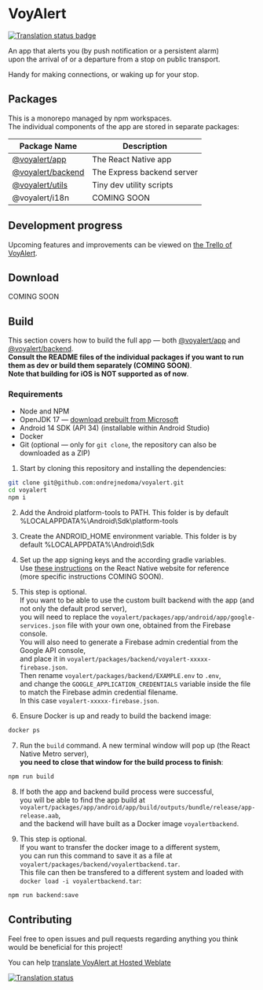 # VoyAlert

<a href="https://hosted.weblate.org/engage/voyalert/">
<img src="https://hosted.weblate.org/widget/voyalert/translation/svg-badge.svg" alt="Translation status badge" />
</a>

An app that alerts you (by push notification or a persistent alarm) \
upon the arrival of or a departure from a stop on public transport.

Handy for making connections, or waking up for your stop.

## Packages

This is a monorepo managed by npm workspaces. \
The individual components of the app are stored in separate packages:

| Package Name                          | Description                |
| ------------------------------------- | -------------------------- |
| [@voyalert/app](voyalert/app)         | The React Native app       |
| [@voyalert/backend](voyalert/backend) | The Express backend server |
| [@voyalert/utils](voyalert/utils)     | Tiny dev utility scripts   |
| @voyalert/i18n                        | COMING SOON                |

## Development progress

Upcoming features and improvements can be viewed on [the Trello of VoyAlert](https://trello.com/b/P7mUIuCp/voyalert).

## Download

COMING SOON

## Build

This section covers how to build the full app — both [@voyalert/app](voyalert/app) and [@voyalert/backend](voyalert/backend). \
**Consult the README files of the individual packages if you want to run them as dev or build them separately (COMING SOON)**. \
**Note that building for iOS is NOT supported as of now**.

### Requirements

- Node and NPM
- OpenJDK 17 — [download prebuilt from Microsoft](https://learn.microsoft.com/en-us/java/openjdk/download#openjdk-17)
- Android 14 SDK (API 34) (installable within Android Studio)
- Docker
- Git (optional — only for `git clone`, the repository can also be downloaded as a ZIP)

1. Start by cloning this repository and installing the dependencies:

```sh
git clone git@github.com:ondrejnedoma/voyalert.git
cd voyalert
npm i
```

2. Add the Android platform-tools to PATH. This folder is by default %LOCALAPPDATA%\Android\Sdk\platform-tools

3. Create the ANDROID_HOME environment variable. This folder is by default %LOCALAPPDATA%\Android\Sdk

4. Set up the app signing keys and the according gradle variables. \
Use [these instructions](https://reactnative.dev/docs/signed-apk-android) on the React Native website for reference \
(more specific instructions COMING SOON).

6. This step is optional. \
If you want to be able to use the custom built backend with the app (and not only the default prod server), \
you will need to replace the `voyalert/packages/app/android/app/google-services.json` file with your own one, obtained from the Firebase console. \
You will also need to generate a Firebase admin credential from the Google API console, \
and place it in `voyalert/packages/backend/voyalert-xxxxx-firebase.json`. \
Then rename `voyalert/packages/backend/EXAMPLE.env` to `.env`, \
and change the `GOOGLE_APPLICATION_CREDENTIALS` variable inside the file to match the Firebase admin credential filename. \
In this case `voyalert-xxxxx-firebase.json`.

7. Ensure Docker is up and ready to build the backend image:

```sh
docker ps
```

7. Run the `build` command. A new terminal window will pop up (the React Native Metro server), \
**you need to close that window for the build process to finish**:

```sh
npm run build
```

8. If both the app and backend build process were successful, \
you will be able to find the app build at `voyalert/packages/app/android/app/build/outputs/bundle/release/app-release.aab`, \
and the backend will have built as a Docker image `voyalertbackend`.

9. This step is optional. \
If you want to transfer the docker image to a different system, \
you can run this command to save it as a file at `voyalert/packages/backend/voyalertbackend.tar`. \
This file can then be transfered to a different system and loaded with `docker load -i voyalertbackend.tar`:

```sh
npm run backend:save
```

## Contributing

Feel free to open issues and pull requests regarding anything you think would be beneficial for this project!

You can help [translate VoyAlert at Hosted Weblate](https://hosted.weblate.org/engage/voyalert/)

<a href="https://hosted.weblate.org/engage/voyalert/">
<img src="https://hosted.weblate.org/widget/voyalert/translation/multi-auto.svg" alt="Translation status" />
</a>
